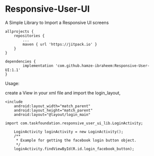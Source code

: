 # Responsive-User-UI
A Simple Library to Import a Responsive UI screens

	allprojects {
		repositories {
			...
			maven { url 'https://jitpack.io' }
		}
	}
  
  	dependencies {
	        implementation 'com.github.hamze-ibraheem:Responsive-User-UI:1.1'
	}

Usage:

create a View in your xml file and import the login_layout,

    <include
        android:layout_width="match_parent"
        android:layout_height="match_parent"
        android:layout="@layout/login_main"

	import com.taskfoundation.responsive_user_ui_lib.LoginActivity;

        LoginActivity loginActivity = new LoginActivity();
        /**
         * Example for getting the facebook login button object.
         */
        loginActivity.findViewById(R.id.login_facebook_button);
	
	
